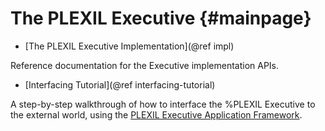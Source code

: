# The PLEXIL Executive {#mainpage}

* [The PLEXIL Executive Implementation](@ref impl)

Reference documentation for the Executive implementation APIs.

* [Interfacing Tutorial](@ref interfacing-tutorial)

A step-by-step walkthrough of how to interface the %PLEXIL Executive
to the external world, using the
[PLEXIL Executive Application Framework](group___app-_framework.html).

